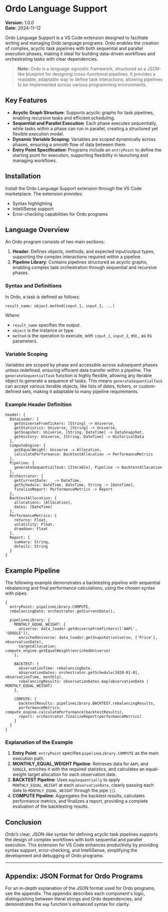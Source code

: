 
# Ordo Language Support

**Version:** 1.0.0  
**Date:** 2024-11-12  

Ordo Language Support is a VS Code extension designed to facilitate writing and managing Ordo language programs. Ordo enables the creation of complex, acyclic task pipelines with both sequential and parallel execution phases, making it ideal for building data-driven workflows and orchestrating tasks with clear dependencies.

> **Note:** Ordo is a language-agnostic framework, structured as a JSON-like blueprint for designing cross-functional pipelines. It provides a readable, adaptable way to define task interactions, allowing pipelines to be implemented across various programming environments.

## Key Features

- **Acyclic Graph Structure**: Supports acyclic graphs for task pipelines, enabling recursive tasks and efficient scheduling.
- **Sequential and Parallel Execution**: Each phase executes sequentially, while tasks within a phase can run in parallel, creating a structured yet flexible execution model.
- **Dynamic Variable Scoping**: Variables are scoped dynamically across phases, ensuring a smooth flow of data between them.
- **Entry Point Specification**: Programs include an `entryPoint` to define the starting point for execution, supporting flexibility in launching and managing workflows.

## Installation

Install the Ordo Language Support extension through the VS Code marketplace. The extension provides:

- Syntax highlighting
- IntelliSense support
- Error-checking capabilities for Ordo programs

## Language Overview

An Ordo program consists of two main sections:

1. **Header**: Defines objects, methods, and expected input/output types, supporting the complex interactions required within a pipeline.
2. **Pipeline Library**: Contains pipelines structured as acyclic graphs, enabling complex task orchestration through sequential and recursive phases.

### Syntax and Definitions

In Ordo, a task is defined as follows:

```plaintext
result_name: object.method(input_1, input_2, ...)
```

Where:
- `result_name` specifies the output.
- `object` is the instance or type.
- `method` is the operation to execute, with `input_1`, `input_2`, etc., as its parameters.

### Variable Scoping

Variables are scoped by phase and accessible across subsequent phases unless redefined, ensuring efficient data transfer within a pipeline. The `generateSequentialTask` function is highly flexible, allowing any iterable object to generate a sequence of tasks. This means `generateSequentialTask` can accept various iterable objects, like lists of dates, tickers, or custom-defined sets, making it adaptable to many pipeline requirements.

### Example Header Definition

```plaintext
header: {
  DataLoader: {
    getUniverseFromTickers: [String] -> Universe,
    getStatistics: Universe, [String] -> Universe,
    getSnapshot: Universe, [String, DateTime] -> DataSnapshot,
    getHistory: Universe, [String, DateTime] -> HistoricalData
  },
  ComputeEngine: {
    getEqualWeight: Universe -> Allocation,
    calculatePerformance: BacktestAllocation -> PerformanceMetrics
  },
  Pipeline: {
    generateSequentialTask: [Iterable], Pipeline -> BacktestAllocation
  },
  Orchestrator: {
    getCurrentDate: _ -> DateTime,
    getSchedule: DateTime, DateTime, String -> [DateTime],
    finalizeReport: PerformanceMetrics -> Report
  },
  BacktestAllocation: {
    allocations: [Allocation],
    dates: [DateTime]
  },
  PerformanceMetrics: {
    returns: Float,
    volatility: Float,
    drawdown: Float
  },
  Report: {
    summary: String,
    details: String
  }
}
```

## Example Pipeline

The following example demonstrates a backtesting pipeline with sequential rebalancing and final performance calculations, using the chosen syntax with pipes.

```plaintext
{
  entryPoint: pipelineLibrary.COMPUTE,
  rebalancingDate: orchestrator.getCurrentDate(),

  pipelineLibrary: {
    MONTHLY_EQUAL_WEIGHT: {
      universe: data_loader.getUniverseFromTickers(['AAPL', 'GOOGLE']),
      enrichedUniverse: data_loader.getSnapshot(universe, ['Price'], observationDate),
      targetAllocation: compute_engine.getEqualWeight(enrichedUniverse)
    },

    BACKTEST: {
      observationTime: rebalancingDate,
      observationDates: orchestrator.getSchedule(2020-01-01, observationTime, monthly),
      rebalancingResults: observationDates.map(observationDate | MONTHLY_EQUAL_WEIGHT)
    },

    COMPUTE: {
      backtestResults: pipelineLibrary.BACKTEST.rebalancingResults,
      performanceMetrics: compute_engine.calculatePerformance(backtestResults),
      report: orchestrator.finalizeReport(performanceMetrics)
    }
  }
}
```

### Explanation of the Example

1. **Entry Point**: `entryPoint` specifies `pipelineLibrary.COMPUTE` as the main execution path.
2. **MONTHLY_EQUAL_WEIGHT Pipeline**: Retrieves data for `AAPL` and `GOOGLE`, enriches it with the required statistics, and calculates an equal-weight target allocation for each observation date.
3. **BACKTEST Pipeline**: Uses `mapSequentially` to apply `MONTHLY_EQUAL_WEIGHT` at each `observationDate`, clearly passing each date to `MONTHLY_EQUAL_WEIGHT` through the pipe (`|`).
4. **COMPUTE Pipeline**: Aggregates the backtest results, calculates performance metrics, and finalizes a report, providing a complete evaluation of the backtesting results.

## Conclusion

Ordo’s clear, JSON-like syntax for defining acyclic task pipelines supports the design of complex workflows with both sequential and parallel execution. This extension for VS Code enhances productivity by providing syntax support, error-checking, and IntelliSense, simplifying the development and debugging of Ordo programs.

---

## Appendix: JSON Format for Ordo Programs

For an in-depth explanation of the JSON format used for Ordo programs, see the appendix. The appendix describes each component's logic, distinguishing between literal strings and Ordo dependencies, and demonstrates the `map` function's enhanced syntax for clarity.
